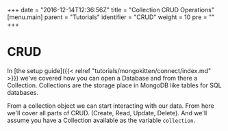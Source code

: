 +++
date = "2016-12-14T12:36:56Z"
title = "Collection CRUD Operations"
[menu.main]
  parent = "Tutorials"
  identifier = "CRUD"
  weight = 10
  pre = "<i class='fa'></i>"
+++

# CRUD

In [the setup guide]({{< relref "tutorials/mongokitten/connect/index.md" >}}) we've covered how you can open a Database and from there a Collection. Collections are the storage place in MongoDB like tables for SQL databases.

From a collection object we can start interacting with our data. From here we'll cover all parts of CRUD.
(Create, Read, Update, Delete). And we'll assume you have a Collection available as the variable `collection`.
